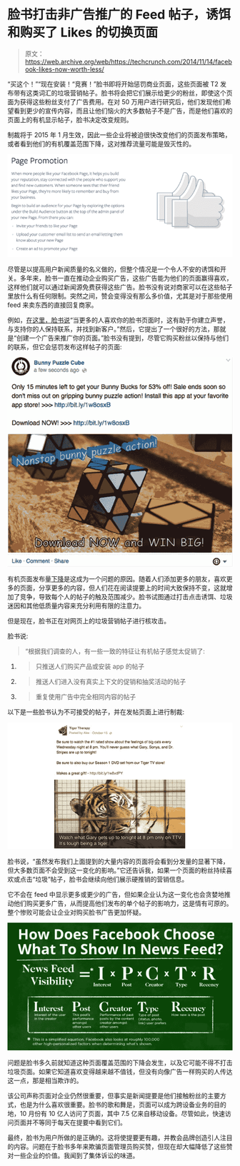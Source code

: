# 脸书打击非广告推广的 Feed 帖子，诱饵和购买了 Likes  的切换页面

> 原文：<https://web.archive.org/web/https://techcrunch.com/2014/11/14/facebook-likes-now-worth-less/>

“买这个！”“现在安装！“竞赛！”脸书即将开始惩罚商业页面，这些页面被 T2 发布带有这类词汇的垃圾营销帖子。脸书将会把它们展示给更少的粉丝，即使这个页面为获得这些粉丝支付了广告费用。在对 50 万用户进行研究后，他们发现他们希望看到更少的宣传内容，而且让他们恼火的大多数帖子不是广告，而是他们喜欢的页面上的有机显示帖子，脸书决定改变规则。

制裁将于 2015 年 1 月生效，因此一些企业将被迫很快改变他们的页面发布策略，或者看到他们的有机覆盖范围下降，这对推荐流量可能是毁灭性的。

![Screen Shot 2014-11-14 at 3.22.06 PM](img/3788711060f227450149b6501b5ec0de.png)

尽管是以提高用户新闻质量的名义做的，但整个情况是一个令人不安的诱饵和开关。多年来，脸书一直在推动企业购买广告，这些广告能为他们的页面赢得喜欢，这样他们就可以通过新闻源免费获得这些广告。脸书没有说对商家可以在这些帖子里放什么有任何限制。突然之间，赞会变得没有那么多价值，尤其是对于那些使用 feed 来卖东西的直接回复商家。

例如，[在这里，脸书说](https://web.archive.org/web/20230404142726/https://www.facebook.com/business/products/pages)“当更多的人喜欢你的脸书页面时，这有助于你建立声誉，与支持你的人保持联系，并找到新客户。”然后，它提出了一个很好的方法，那就是“创建一个广告来推广你的页面。”脸书没有提到，尽管它购买粉丝以保持与他们的联系，但它会惩罚发布这样帖子的页面:

![nf_1113_2](img/a7c2ba4d2825c63411d46496eecd3955.png)

有机页面发布量[下降](https://web.archive.org/web/20230404142726/https://techcrunch.com/2014/04/03/the-filtered-feed-problem/)是这成为一个问题的原因。随着人们添加更多的朋友，喜欢更多的页面，分享更多的内容，但人们花在阅读提要上的时间大致保持不变，这就增加了竞争，导致每个人的帖子的触及范围减少。脸书试图通过打击点击诱饵、垃圾迷因和其他低质量内容来充分利用有限的注意力。

但是现在，脸书正在对网页上的垃圾营销帖子进行核攻击。

脸书说:

> “根据我们调查的人，有一些一致的特征让有机帖子感觉太促销了:

1.  > 只推送人们购买产品或安装 app 的帖子

2.  > 推送人们进入没有真实上下文的促销和抽奖活动的帖子

3.  > 重复使用广告中完全相同内容的帖子

以下是一些脸书认为不可接受的帖子，并在发帖页面上进行制裁:

![10734305_305231486354371_1420997165_n](img/b76d15a449cd4a27515ee381aacefaaf.png)

脸书说，“虽然发布我们上面提到的大量内容的页面将会看到分发量的显著下降，但大多数页面不会受到这一变化的影响。”它还告诉我，如果一个页面的粉丝持续喜欢或点击“垃圾”帖子，脸书会继续向他们展示硬推销的营销信息。

它不会在 feed 中显示更多或更少的广告，但如果企业认为这一变化也会贪婪地推动他们购买更多广告，从而提高他们发布的单个帖子的影响力，这是情有可原的。整个惨败可能会让企业对购买脸书广告更加怀疑。

![facebook-news-feed-edgerank-algorithm](img/981090cc0c3d34701be5d1d683dbcce0.png)

问题是脸书多久前就知道这种页面覆盖范围的下降会发生，以及它可能不得不打击垃圾页面。如果它知道喜欢变得越来越不值钱，但没有向像广告一样购买的人传达这一点，那是相当欺诈的。

该公司声称页面对企业仍然很重要，但事实是新闻提要是他们接触粉丝的主要方式，也是为什么喜欢很重要。脸书的歌和舞是，页面可以成为跨设备业务的目的地，10 月份有 10 亿人访问了页面，其中 7.5 亿来自移动设备。尽管如此，快速访问页面并不等同于每天在提要中看到它们。

最终，脸书为用户所做的是正确的。这将使提要更有趣，并教会品牌创造引人注目的内容。问题在于脸书多年来欺骗页面管理员购买赞，但现在却大幅降低了这些赞对一些企业的价值。我闻到了集体诉讼的味道。